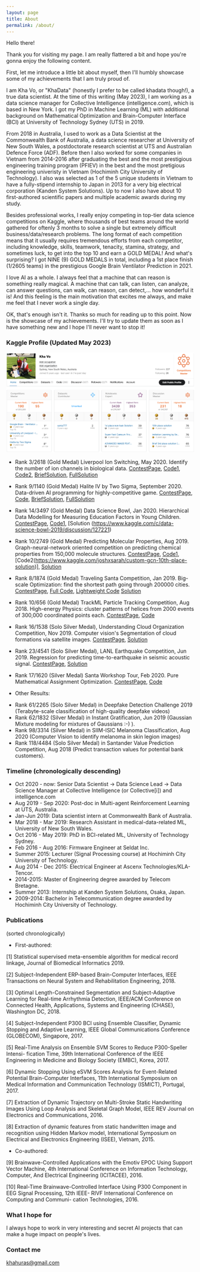 ```yaml
---
layout: page
title: About
permalink: /about/
---
```


Hello there!

Thank you for visiting my page. I am really flattered a bit and hope you're gonna enjoy the following content.

First, let me introduce a little bit about myself, then I'll humbly showcase some of my achievements that I am truly proud of.

I am Kha Vo, or "KhaData" (honestly I prefer to be called khadata though!), a true data scientist. At the time of this writing (May 2023), I am working as a data science manager for Collective Intelligence (intelligence.com), which is based in New York. I got my PhD in Machine Learning (ML) with additional background on Mathematical Optimization and Brain-Computer Interface (BCI) at University of Technology Sydney (UTS) in 2019. 

From 2018 in Australia, I used to work as a Data Scientist at the Commonwealth Bank of Australia, a data science researcher at University of New South Wales, a postdoctorate research scientist at UTS and Australian Defence Force (ADF). Before then I also worked for some companies in Vietnam from 2014-2016 after graduating the best and the most prestigious engineering training program (PFIEV) in the best and the most pretigious engineering univeristy in Vietnam (Hochiminh City University of Technology). I also was selected as 1 of the 5 unique students in Vietnam to have a fully-stipend internship to Japan in 2013 for a very big electrical corporation (Kanden System Solutions). Up to now I also have about 10 first-authored scientific papers and multiple academic awards during my study.

Besides professional works, I really enjoy competing in top-tier data science competitions on Kaggle, where thousands of best teams around the world gathered for oftenly 3 months to solve a single but extremely difficult business/data/research problems. The long format of each competition means that it usually requires tremendous efforts from each competitor, including knowledge, skills, teamwork, tenacity, stamina, strategy, and sometimes luck, to get into the top 10 and earn a GOLD MEDAL! And what's surprising? I got NINE (9) GOLD MEDALS in total, including a 1st place finish (1/2605 teams) in the prestigious Google Brain Ventilator Prediction in 2021.

I love AI as a whole. I always feel that a machine that can reason is something really magical. A machine that can talk, can listen, can analyze, can answer questions, can walk, can reason, can detect,... how wonderful it is! And this feeling is the main motivation that excites me always, and make me feel that I never work a single day.

OK, that's enough isn't it. Thanks so much for reading up to this point. Now is the showcase of my achievements. I'll try to update them as soon as I have something new and I hope I'll never want to stop it!


### Kaggle Profile (Updated May 2023)
<div class="imgcap">
<img src="/images/kaggleprofilemay23.png">
</div>


* Rank 3/2618 (Gold Medal) Liverpool Ion Switching, May 2020. Identify the number of ion channels in biological data.
[ContestPage](https://www.kaggle.com/c/liverpool-ion-switching/leaderboard), [Code1](https://www.kaggle.com/khahuras/1st-place-non-leak-solution), [Code2](https://github.com/GillesVandewiele/Liverpool-Ion-Switching), [BriefSolution](https://www.kaggle.com/c/liverpool-ion-switching/discussion/153734), [FullSolution](https://medium.com/@gillesvandewiele/334fab86fc85)

* Rank 9/1140 (Gold Medal) Halite IV by Two Sigma, September 2020. Data-driven AI programming for highly-competitive game.
[ContestPage](https://www.kaggle.com/c/halite/leaderboard), [Code](), [BriefSolution](), [FullSolution]()

* Rank 14/3497 (Gold Medal) Data Science Bowl, Jan 2020. Hierarchical Data Modelling for Measuring Education Factors in Young Children.
[ContestPage](https://www.kaggle.com/c/data-science-bowl-2019/leaderboard), [Code1](https://www.kaggle.com/khahuras/bowl-2201-a), [Solution (https://www.kaggle.com/c/data-science-bowl-2019/discussion/127221)

* Rank 10/2749 (Gold Medal) Predicting Molecular Properties, Aug 2019. Graph-neural-network oriented competition on predicting chemical properties from 150,000 molecule structures. 
[ContestPage](https://www.kaggle.com/c/champs-scalar-coupling/leaderboard), [Code1](https://www.kaggle.com/petersk20/schnet-10th-place-solution), [Code2(https://www.kaggle.com/joshxsarah/custom-gcn-10th-place-solution)], [Solution](https://www.kaggle.com/c/champs-scalar-coupling/discussion/106271#latest-613221)

* Rank 8/1874 (Gold Medal) Traveling Santa Competition, Jan 2019. Big-scale Optimization: find the shortest path going through 200000 cities.
[ContestPage](https://www.kaggle.com/c/traveling-santa-2018-prime-paths/overview), [Full Code](https://github.com/voanhkha/Traveling-Santa-2018-Kaggle), [Lightweight Code](https://www.kaggle.com/khahuras/super-fast-cumsum-trick-8th-place-demo-solution) [Solution](https://www.kaggle.com/c/traveling-santa-2018-prime-paths/discussion/77257#latest-459837)

* Rank 10/656 (Gold Medal) TrackML Particle Tracking Competition, Aug 2018. High-energy Physics: cluster patterns of helices from 2000 events of 300,000 coordinated points each.
[ContestPage](https://www.kaggle.com/c/trackml-particle-identification/leaderboard), [Code](https://www.kaggle.com/khahuras/0-53x-clustering-using-hough-features-basic)

* Rank 16/1538 (Solo Silver Medal), Understanding Cloud Organization Competition, Nov 2019. Computer vision's Segmentation of cloud formations via satellite images. 
[ContestPage](https://www.kaggle.com/c/understanding_cloud_organization/leaderboard), [Solution](https://www.kaggle.com/c/understanding_cloud_organization/discussion/118065#latest-680911)

* Rank 23/4541 (Solo Silver Medal), LANL Earthquake Competition, Jun 2019. Regression for predicting time-to-earthquake in seismic acoustic signal.
[ContestPage](https://www.kaggle.com/c/LANL-Earthquake-Prediction/leaderboard), [Solution](https://www.kaggle.com/c/LANL-Earthquake-Prediction/discussion/94446#latest-544510)

* Rank 17/1620 (Silver Medal) Santa Workshop Tour, Feb 2020. Pure Mathematical Assignment Optimization.
[ContestPage](https://www.kaggle.com/c/santa-workshop-tour-2019/leaderboard), [Code](https://github.com/voanhkha/Santa_Workshop_Tour_2019)

* Other Results: 
- Rank 61/2265 (Solo Silver Medal) in Deepfake Detection Challenge 2019 (Terabyte-scale classification of high-quality deepfake videos)
- Rank 62/1832 (Silver Medal) in Instant Gratification, Jun 2019 (Gaussian Mixture modeling for mixtures of Gaussians :-) ).
- Rank 98/3314 (Silver Medal) in SIIM-ISIC Melanoma Classification, Aug 2020 (Computer Vision to identify melanoma in skin legion images)
- Rank 118/4484 (Solo Silver Medal) in Santander Value Prediction Competition, Aug 2018 (Predict transaction values for potential bank customers).

### Timeline (chronologically descending)

* Oct 2020 - now: Senior Data Scientist -> Data Science Lead -> Data Science Manager at Collective Intelligence (or Collective[i]) and intelligence.com
* Aug 2019 - Sep 2020: Post-doc in Multi-agent Reinforcement Learning at UTS, Australia.
* Jan-Jun 2019: Data scientist intern at Commonwealth Bank of Australia.
* Mar 2018 - Mar 2019: Research Assistant in medical-data-related ML, University of New South Wales.
* Oct 2016 - May 2019: PhD in BCI-related ML, University of Technology Sydney.
* Feb 2016 - Aug 2016: Firmware Engineer at Seldat Inc.
* Summer 2015: Lecturer (Signal Processing course) at Hochiminh City University of Technology.
* Aug 2014 - Dec 2015: Electrical Engineer at Ascenx Technologies/KLA-Tencor.
* 2014-2015: Master of Engineering degree awarded by Telecom Bretagne.
* Summer 2013: Internship at Kanden System Solutions, Osaka, Japan.
* 2009-2014: Bachelor in Telecommunication degree awarded by Hochiminh City University of Technology.


### Publications
(sorted chronologically)
* First-authored:

[1] Statistical supervised meta-ensemble algorithm for medical record linkage, Journal of Biomedical Informatics 2019.

[2] Subject-Independent ERP-based Brain-Computer Interfaces, IEEE Transactions on Neural System and Rehabilitation Engineering, 2018.

[3] Optimal Length-Constrained Segmentation and Subject-Adaptive Learning for Real-time Arrhythmia Detection, IEEE/ACM Conference on Connected Health, Applications, Systems and Engineering (CHASE), Washington DC, 2018.

[4] Subject-Independent P300 BCI using Ensemble Classifier, Dynamic Stopping and Adaptive Learning, IEEE Global Communications Conference (GLOBECOM), Singapore, 2017.

[5] Real-Time Analysis on Ensemble SVM Scores to Reduce P300-Speller Intensi- fication Time, 39th International Conference of the IEEE Engineering in Medicine and Biology Society (EMBC), Korea, 2017.

[6] Dynamic Stopping Using eSVM Scores Analysis for Event-Related Potential Brain-Computer Interfaces, 11th International Symposium on Medical Information and Communication Technology (ISMICT), Portugal, 2017.

[7] Extraction of Dynamic Trajectory on Multi-Stroke Static Handwriting Images Using Loop Analysis and Skeletal Graph Model, IEEE REV Journal on Electronics and Communications, 2016.

[8] Extraction of dynamic features from static handwritten image and recognition using Hidden Markov model, International Symposium on Electrical and Electronics Engineering (ISEE), Vietnam, 2015.

* Co-authored:

[9] Brainwave-Controlled Applications with the Emotiv EPOC Using Support Vector Machine, 4th International Conference on Information Technology, Computer, And Electrical Engineering (ICITACEE), 2016.

[10] Real-Time Brainwave-Controlled Interface Using P300 Component in EEG Signal Processing, 12th IEEE- RIVF International Conference on Computing and Communi- cation Technologies, 2016.

### What I hope for
I always hope to work in very interesting and secret AI projects that can make a huge impact on people's lives.


### Contact me

[khahuras@gmail.com](mailto:khahuras@gmail.com)
